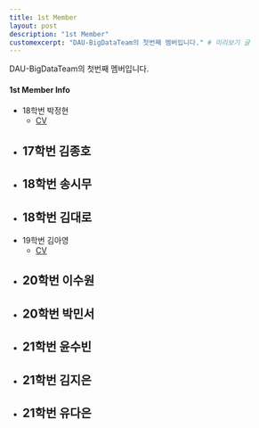 ```yaml
---
title: 1st Member
layout: post
description: "1st Member"
customexcerpt: "DAU-BigDataTeam의 첫번째 멤버입니다." # 미리보기 글 
---
```


DAU-BigDataTeam의 첫번째 멤버입니다.

#### 1st Member Info

- 18학번 박정현
  - [CV](https://drive.google.com/file/d/1JJ8ZEiqy6T9AVYT9pb45yKvRZmboiEyN/view?usp=share_link)
- 17학번 김종호
  - 
- 18학번 송시무
  - 
- 18학번 김대로
  - 
- 19학번 김아영
  - [CV](https://drive.google.com/file/d/1R1Xl6XClxfTWcPn7KvLfatyqV_qmBSJH/view?usp=sharing)
- 20학번 이수원
  - 
- 20학번 박민서
  - 
- 21학번 윤수빈
  - 
- 21학번 김지은
  - 
- 21학번 유다은
  - 
